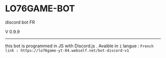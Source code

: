 # LO76GAME-BOT

discord bot FR

V 0.9.9

- - - - - - - - - - - - -
this bot is programmed in JS with Discord.js .
Avaible in `1` langue : `French`
`link : https://lo76game-yt-84.webself.net/bot-discord-v1`
